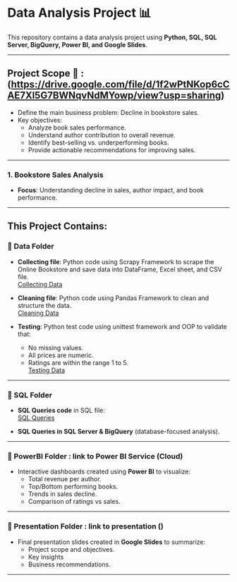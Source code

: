 # Data Analysis Project 📊

This repository contains a data analysis project using **Python, SQL, SQL Server, BigQuery, Power BI, and Google Slides**.  

---

## Project Scope 🎯 : (https://drive.google.com/file/d/1f2wPtNKop6cCAE7Xl5G7BWNqvNdMYowp/view?usp=sharing)
- Define the main business problem: Decline in bookstore sales.  
- Key objectives:  
  - Analyze book sales performance.  
  - Understand author contribution to overall revenue.  
  - Identify best-selling vs. underperforming books.  
  - Provide actionable recommendations for improving sales.  

---

### 1. **Bookstore Sales Analysis**
   - **Focus**: Understanding decline in sales, author impact, and book performance.  

---

## This Project Contains:

### 📂 Data Folder
- **Collecting file**: Python code using Scrapy Framework to scrape the Online Bookstore and save data into DataFrame, Excel sheet, and CSV file.  
  [Collecting Data](https://github.com/gig194x/Data_Analysis_Projects/blob/main/Data/Collecting)  

- **Cleaning file**: Python code using Pandas Framework to clean and structure the data.  
  [Cleaning Data](https://github.com/gig194x/Data_Analysis_Projects/blob/main/Data/Cleaning)  

- **Testing**: Python test code using unittest framework and OOP to validate that:  
  - No missing values.  
  - All prices are numeric.  
  - Ratings are within the range 1 to 5.  
  [Testing Data](https://github.com/gig194x/Data_Analysis_Projects/blob/main/Data/Testing)  

---

### 📂 SQL Folder
- **SQL Queries code** in SQL file:  
  [SQL Queries](https://github.com/gig194x/Data_Analysis_Projects/blob/main/SQL/queries.sql)  

- **SQL Queries in SQL Server & BigQuery** (database-focused analysis).  

---

### 📂 PowerBI Folder : link to Power BI Service (Cloud)  
- Interactive dashboards created using **Power BI** to visualize:  
  - Total revenue per author.  
  - Top/Bottom performing books.  
  - Trends in sales decline.  
  - Comparison of ratings vs sales.  

---

### 📂 Presentation Folder : link to presentation ()
- Final presentation slides created in **Google Slides** to summarize:  
  - Project scope and objectives.  
  - Key insights  
  - Business recommendations.  

---


